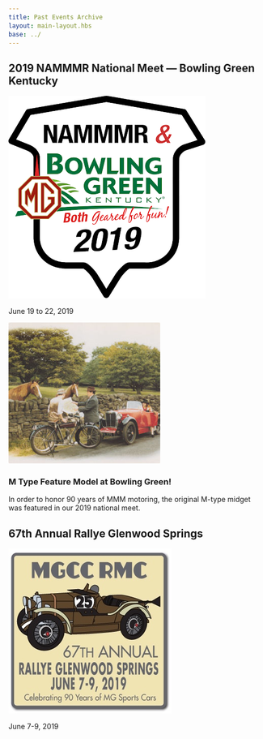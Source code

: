 ```yaml
---
title: Past Events Archive
layout: main-layout.hbs
base: ../
---
```

<div id="events" class="content-padding content-background">
    <section class="event">
        <h2 class="divider green-heading">2019 NAMMMR National Meet 
            &mdash; Bowling Green Kentucky</h2>
        <div class="details">
            <img class="logo" src="img/2019-bowling-green-logo.png"
                alt="2019: NAMMMR & Bowling Green Kentucky, Both Geared for Fun!">
            <p class="date">June 19 to 22, 2019</p>
        <div>
        <div class="details">
            <img class="feature" src="img/m-type-pastoral.jpg">
            <h3 class="green-heading">M Type Feature Model at Bowling Green!</h3>
            <p>In order to honor 90 years of MMM motoring, the original M-type midget 
            was featured in our 2019 national meet.
        </div>
    </section>
    <section class="event">
        <h2 class="divider">67th Annual Rallye Glenwood Springs</h2>
        <a class="plain" href="https://mgcc.org/rallye-glenwood-springs/">
        <img class="logo" src="img/2019-glenwood-logo.jpg" alt="Celebrating 90 years of MG sports cars">
        </a>
        <p class="date">June 7-9, 2019</p>
    </section>
</div>

